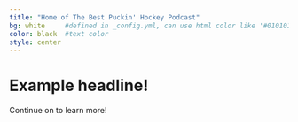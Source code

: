 ```yaml
---
title: "Home of The Best Puckin' Hockey Podcast"
bg: white     #defined in _config.yml, can use html color like '#010101'
color: black  #text color
style: center
---
```


# Example headline!
Continue on to learn more!

